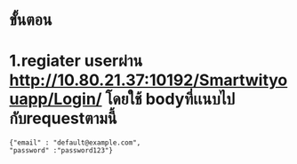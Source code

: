
# ขั้นตอน
# 1.regiater userผ่าน http://10.80.21.37:10192/Smartwityouapp/Login/  โดยใช้ bodyที่เเนบไปกับrequestตามนี้
    {"email" : "default@example.com",
    "password" :"password123"}


